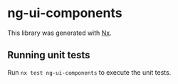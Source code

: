 # ng-ui-components

This library was generated with [Nx](https://nx.dev).

## Running unit tests

Run `nx test ng-ui-components` to execute the unit tests.
